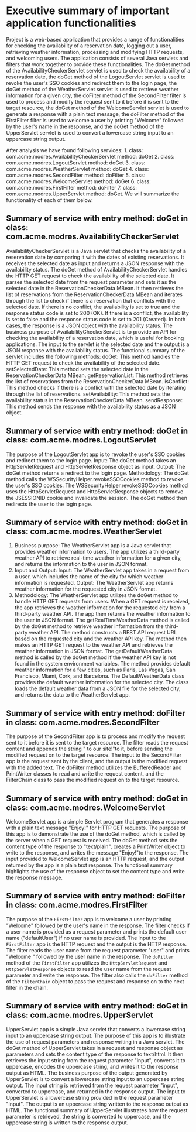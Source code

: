 # Executive summary of important application functionalities
Project is a web-based application that provides a range of functionalities for checking the availability of a reservation date, logging out a user, retrieving weather information, processing and modifying HTTP requests, and welcoming users. The application consists of several Java servlets and filters that work together to provide these functionalities. The doGet method of the AvailabilityCheckerServlet servlet is used to check the availability of a reservation date, the doGet method of the LogoutServlet servlet is used to revoke the user's SSO cookies and redirect them to the login page, the doGet method of the WeatherServlet servlet is used to retrieve weather information for a given city, the doFilter method of the SecondFilter filter is used to process and modify the request sent to it before it is sent to the target resource, the doGet method of the WelcomeServlet servlet is used to generate a response with a plain text message, the doFilter method of the FirstFilter filter is used to welcome a user by printing "Welcome" followed by the user's name in the response, and the doGet method of the UpperServlet servlet is used to convert a lowercase string input to an uppercase string output.

After analysis we have found following services: 
	1. class: com.acme.modres.AvailabilityCheckerServlet method: doGet
	2. class: com.acme.modres.LogoutServlet method: doGet
	3. class: com.acme.modres.WeatherServlet method: doGet
	4. class: com.acme.modres.SecondFilter method: doFilter
	5. class: com.acme.modres.WelcomeServlet method: doGet
	6. class: com.acme.modres.FirstFilter method: doFilter
	7. class: com.acme.modres.UpperServlet method: doGet.
We will summarize the functionality of each of them below.

## Summary of service with entry method: doGet in class: com.acme.modres.AvailabilityCheckerServlet
AvailabilityCheckerServlet is a Java servlet that checks the availability of a reservation date by comparing it with the dates of existing reservations. It receives the selected date as input and returns a JSON response with the availability status.
The doGet method of AvailabilityCheckerServlet handles the HTTP GET request to check the availability of the selected date. It parses the selected date from the request parameter and sets it as the selected date in the ReservationCheckerData MBean. It then retrieves the list of reservations from the ReservationCheckerData MBean and iterates through the list to check if there is a reservation that conflicts with the selected date.
If there is no conflict, the availability is set to true and the response status code is set to 200 (OK). If there is a conflict, the availability is set to false and the response status code is set to 201 (Created). In both cases, the response is a JSON object with the availability status.
The business purpose of AvailabilityCheckerServlet is to provide an API for checking the availability of a reservation date, which is useful for booking applications. The input to the servlet is the selected date and the output is a JSON response with the availability status.
The functional summary of the servlet includes the following methods:
doGet: This method handles the HTTP GET request to check the availability of the selected date.
setSelectedDate: This method sets the selected date in the ReservationCheckerData MBean.
getReservationList: This method retrieves the list of reservations from the ReservationCheckerData MBean.
isConflict: This method checks if there is a conflict with the selected date by iterating through the list of reservations.
setAvailability: This method sets the availability status in the ReservationCheckerData MBean.
sendResponse: This method sends the response with the availability status as a JSON object.
## Summary of service with entry method: doGet in class: com.acme.modres.LogoutServlet
The purpose of the LogoutServlet app is to revoke the user's SSO cookies and redirect them to the login page.
Input: The doGet method takes an HttpServletRequest and HttpServletResponse object as input.
Output: The doGet method returns a redirect to the login page.
Methodology:
The doGet method calls the WSSecurityHelper.revokeSSOCookies method to revoke the user's SSO cookies.
The WSSecurityHelper.revokeSSOCookies method uses the HttpServletRequest and HttpServletResponse objects to remove the JSESSIONID cookie and invalidate the session.
The doGet method then redirects the user to the login page.
## Summary of service with entry method: doGet in class: com.acme.modres.WeatherServlet
1. Business purpose:
The WeatherServlet app is a Java servlet that provides weather information to users. The app utilizes a third-party weather API to retrieve real-time weather information for a given city, and returns the information to the user in JSON format.
2. Input and Output:
Input:
The WeatherServlet app takes in a request from a user, which includes the name of the city for which weather information is requested.
Output:
The WeatherServlet app returns weather information for the requested city in JSON format.
3. Methodology:
The WeatherServlet app utilizes the doGet method to handle HTTP GET requests from users. When a GET request is received, the app retrieves the weather information for the requested city from a third-party weather API. The app then returns the weather information to the user in JSON format.
The getRealTimeWeatherData method is called by the doGet method to retrieve weather information from the third-party weather API. The method constructs a REST API request URL based on the requested city and the weather API key. The method then makes an HTTP GET request to the weather API and retrieves the weather information in JSON format.
The getDefaultWeatherData method is called by the doGet method if the weather API key is not found in the system environment variables. The method provides default weather information for a few cities, such as Paris, Las Vegas, San Francisco, Miami, Cork, and Barcelona.
The DefaultWeatherData class provides the default weather information for the selected city. The class loads the default weather data from a JSON file for the selected city, and returns the data to the WeatherServlet app.
## Summary of service with entry method: doFilter in class: com.acme.modres.SecondFilter
The purpose of the SecondFilter app is to process and modify the request sent to it before it is sent to the target resource. The filter reads the request content and appends the string " to our site!"to it, before sending the modified request on to the target resource.
The input to the SecondFilter app is the request sent by the client, and the output is the modified request with the added text.
The doFilter method utilizes the BufferedReader and PrintWriter classes to read and write the request content, and the FilterChain class to pass the modified request on to the target resource.
## Summary of service with entry method: doGet in class: com.acme.modres.WelcomeServlet
WelcomeServlet app is a simple Servlet program that generates a response with a plain text message "Enjoy!" for HTTP GET requests.
The purpose of this app is to demonstrate the use of the doGet method, which is called by the server when a GET request is received. The doGet method sets the content type of the response to "text/plain", creates a PrintWriter object to write to the response, and writes the message "Enjoy!"to the response.
The input provided to WelcomeServlet app is an HTTP request, and the output returned by the app is a plain text response. The functional summary highlights the use of the response object to set the content type and write the response message.
## Summary of service with entry method: doFilter in class: com.acme.modres.FirstFilter
The purpose of the `FirstFilter` app is to welcome a user by printing "Welcome" followed by the user's name in the response. The filter checks if a user name is provided as a request parameter and prints the default user name ("defaultUser") if no user name is provided.
The input to the `FirstFilter` app is the HTTP request and the output is the HTTP response. The filter reads the user name from the request parameter "user" and prints "Welcome " followed by the user name in the response.
The `doFilter` method of the `FirstFilter` app utilizes the `HttpServletRequest` and `HttpServletResponse` objects to read the user name from the request parameter and write the response. The filter also calls the `doFilter` method of the `FilterChain` object to pass the request and response on to the next filter in the chain.
## Summary of service with entry method: doGet in class: com.acme.modres.UpperServlet
UpperServlet app is a simple Java servlet that converts a lowercase string input to an uppercase string output. The purpose of this app is to illustrate the use of request parameters and response writing in a Java servlet.
The doGet method of UpperServlet takes in a request and response object as parameters and sets the content type of the response to text/html. It then retrieves the input string from the request parameter "input", converts it to uppercase, encodes the uppercase string, and writes it to the response output as HTML.
The business purpose of the output generated by UpperServlet is to convert a lowercase string input to an uppercase string output. The input string is retrieved from the request parameter "input", converted to uppercase, and returned in the response output.
The input to UpperServlet is a lowercase string provided in the request parameter "input". The output is an uppercase string written to the response output as HTML.
The functional summary of UpperServlet illustrates how the request parameter is retrieved, the string is converted to uppercase, and the uppercase string is written to the response output.

